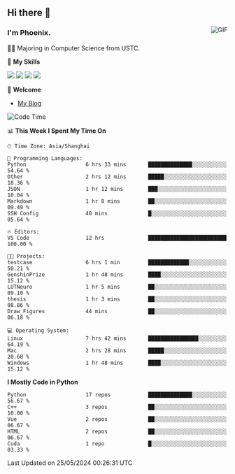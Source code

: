 ## Hi there 👋
<img align="right" alt="GIF" src="https://raw.githubusercontent.com/JoeyBling/JoeyBling/master/pic/pusheencode.gif" />

### I'm Phoenix.

👨‍🎓 Majoring in Computer Science from USTC.

🌟 **My Skills**

![](https://img.shields.io/badge/-Python-3e74a2?style=flat-square&logo=Python&logoColor=fff)
![](https://img.shields.io/badge/-C++-9f62a5?style=flat&logo=cplusplus&logoColor=white)
![](https://img.shields.io/badge/-Linux-185886?style=flat-square&logo=Linux&logoColor=fff)
![](https://img.shields.io/badge/-Rust-ff4136?style=flat-square&logo=Rust&logoColor=fff)

💬 **Welcome**

- [My Blog](https://ysy-phoenix.github.io/)

<!--START_SECTION:waka-->
![Code Time](http://img.shields.io/badge/Code%20Time-737%20hrs%2048%20mins-blue)

📊 **This Week I Spent My Time On** 

```text
🕑︎ Time Zone: Asia/Shanghai

💬 Programming Languages: 
Python                   6 hrs 33 mins       ██████████████░░░░░░░░░░░   54.64 % 
Other                    2 hrs 12 mins       █████░░░░░░░░░░░░░░░░░░░░   18.36 % 
JSON                     1 hr 12 mins        ███░░░░░░░░░░░░░░░░░░░░░░   10.04 % 
Markdown                 1 hr 8 mins         ██░░░░░░░░░░░░░░░░░░░░░░░   09.49 % 
SSH Config               40 mins             █░░░░░░░░░░░░░░░░░░░░░░░░   05.64 % 

🔥 Editors: 
VS Code                  12 hrs              █████████████████████████   100.00 % 

🐱‍💻 Projects: 
testcase                 6 hrs 1 min         █████████████░░░░░░░░░░░░   50.21 % 
GenshinPrize             1 hr 48 mins        ████░░░░░░░░░░░░░░░░░░░░░   15.12 % 
LUTNeuro                 1 hr 5 mins         ██░░░░░░░░░░░░░░░░░░░░░░░   09.10 % 
thesis                   1 hr 3 mins         ██░░░░░░░░░░░░░░░░░░░░░░░   08.86 % 
Draw_Figures             44 mins             ██░░░░░░░░░░░░░░░░░░░░░░░   06.18 % 

💻 Operating System: 
Linux                    7 hrs 42 mins       ████████████████░░░░░░░░░   64.19 % 
Mac                      2 hrs 28 mins       █████░░░░░░░░░░░░░░░░░░░░   20.68 % 
Windows                  1 hr 48 mins        ████░░░░░░░░░░░░░░░░░░░░░   15.12 % 
```

**I Mostly Code in Python** 

```text
Python                   17 repos            ██████████████░░░░░░░░░░░   56.67 % 
C++                      3 repos             ██░░░░░░░░░░░░░░░░░░░░░░░   10.00 % 
Vue                      2 repos             ██░░░░░░░░░░░░░░░░░░░░░░░   06.67 % 
HTML                     2 repos             ██░░░░░░░░░░░░░░░░░░░░░░░   06.67 % 
Cuda                     1 repo              █░░░░░░░░░░░░░░░░░░░░░░░░   03.33 % 
```




 Last Updated on 25/05/2024 00:26:31 UTC
<!--END_SECTION:waka-->

<!--
**ysy-phoenix/ysy-phoenix** is a ✨ _special_ ✨ repository because its `README.md` (this file) appears on your GitHub profile.

Here are some ideas to get you started:

- 🔭 I’m currently working on ...
- 🌱 I’m currently learning ...
- 👯 I’m looking to collaborate on ...
- 🤔 I’m looking for help with ...
- 💬 Ask me about ...
- 📫 How to reach me: ...
- 😄 Pronouns: ...
- ⚡ Fun fact: ...
-->
